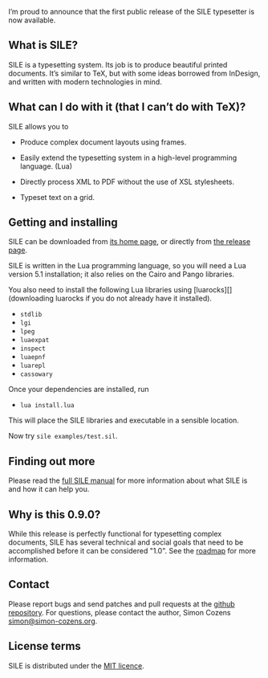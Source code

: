 I’m proud to announce that the first public release of the SILE typesetter is now available.

## What is SILE?

SILE is a typesetting system. Its job is to produce beautiful printed documents. It’s similar to TeX, but with some ideas borrowed from InDesign, and written with modern technologies in mind.

## What can I do with it (that I can’t do with TeX)?

SILE allows you to

* Produce complex document layouts using frames.

* Easily extend the typesetting system in a high-level programming language. (Lua)

* Directly process XML to PDF without the use of XSL stylesheets.

* Typeset text on a grid.

## Getting and installing

SILE can be downloaded from [its home page][1], or directly from [the release page][2].

SILE is written in the Lua programming language, so you will need a Lua version 5.1 installation; it also relies on the Cairo and Pango libraries.

You also need to install the following Lua libraries using [luarocks][] (downloading luarocks if you do not already have it installed).

* `stdlib`
* `lgi`
* `lpeg`
* `luaexpat`
* `inspect`
* `luaepnf`
* `luarepl`
* `cassowary`

Once your dependencies are installed, run

* `lua install.lua`

This will place the SILE libraries and executable in a sensible location.

Now try `sile examples/test.sil`.

## Finding out more

Please read the [full SILE manual][3] for more information about what SILE is and how it can help you.

## Why is this 0.9.0?

While this release is perfectly functional for typesetting complex documents, SILE has several technical and social goals that need to be accomplished before it can be considered "1.0". See the [roadmap][] for more information.

## Contact

Please report bugs and send patches and pull requests at the [github repository][4]. For questions, please contact the author, Simon Cozens <simon@simon-cozens.org>.

## License terms

SILE is distributed under the [MIT licence][5].

[1]: http://www.sile-typesetter.org/ 
[2]: https://github.com/simoncozens/sile/releases
[3]: https://raw.githubusercontent.com/simoncozens/sile/master/documentation/sile.pdf
[4]: https://github.com/simoncozens/sile
[5]: http://choosealicense.com/licenses/mit/
[roadmap]: https://github.com/simoncozens/sile/blob/master/ROADMAP
